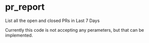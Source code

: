 # pr_report
List all the open and closed PRs in Last 7 Days

Currently this code is not accepting any perameters, but that can be implemented.
